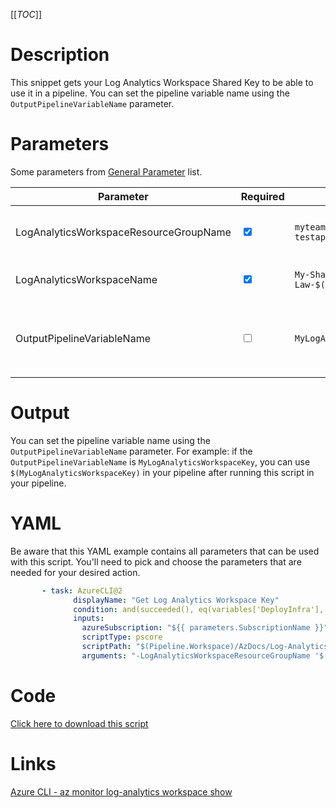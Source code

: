 [[_TOC_]]

# Description

This snippet gets your Log Analytics Workspace Shared Key to be able to use it in a pipeline. You can set the pipeline variable name using the `OutputPipelineVariableName` parameter.

# Parameters

Some parameters from [General Parameter](/Azure/Azure-CLI-Snippets) list.

| Parameter                              | Required                        | Example Value                               | Description                                                                                                                                          |
| -------------------------------------- | ------------------------------- | ------------------------------------------- | ---------------------------------------------------------------------------------------------------------------------------------------------------- |
| LogAnalyticsWorkspaceResourceGroupName | <input type="checkbox" checked> | `myteam-testapi-$(Release.EnvironmentName)` | The name of the resourcegroup you want your log analytics workspace to be created in                                                                 |
| LogAnalyticsWorkspaceName              | <input type="checkbox" checked> | `My-Shared-Law-$(Release.EnvironmentName)`  | The name you want to use for your log analytics-workspace.                                                                                           |
| OutputPipelineVariableName             | <input type="checkbox">         | `MyLogAnalyticsWorkspaceKey`                | The name of the pipeline variable. This defaults to `LogAnalyticsWorkspaceKey` and can be used inside the pipeline as `$(LogAnalyticsWorkspaceKey)`. |

# Output

You can set the pipeline variable name using the `OutputPipelineVariableName` parameter. For example: if the `OutputPipelineVariableName` is `MyLogAnalyticsWorkspaceKey`, you can use `$(MyLogAnalyticsWorkspaceKey)` in your pipeline after running this script in your pipeline.

# YAML

Be aware that this YAML example contains all parameters that can be used with this script. You'll need to pick and choose the parameters that are needed for your desired action.

```yaml
       - task: AzureCLI@2
              displayName: "Get Log Analytics Workspace Key"
              condition: and(succeeded(), eq(variables['DeployInfra'], 'true'))
              inputs:
                azureSubscription: "${{ parameters.SubscriptionName }}"
                scriptType: pscore
                scriptPath: "$(Pipeline.Workspace)/AzDocs/Log-Analytics-Workspace/Get-Log-Analytics-Workspace-Key-for-Pipeline.ps1"
                arguments: "-LogAnalyticsWorkspaceResourceGroupName '$(LogAnalyticsWorkspaceResourceGroupName)' -LogAnalyticsWorkspaceName '$(LogAnalyticsWorkspaceName)' -OutputPipelineVariableName '$(OutputPipelineVariableName)'"
```

# Code

[Click here to download this script](../../../../src/Log-Analytics-Workspace/Get-Log-Analytics-Workspace-Key-for-Pipeline.ps1)

# Links

[Azure CLI - az monitor log-analytics workspace show](https://docs.microsoft.com/en-us/cli/azure/monitor/log-analytics/workspace?view=azure-cli-latest#az_monitor_log_analytics_workspace_show)
